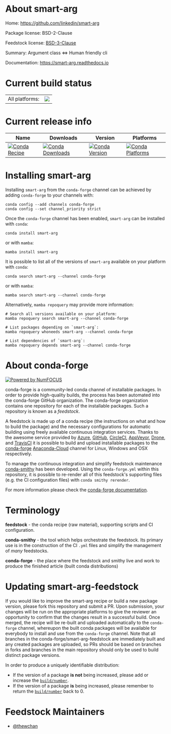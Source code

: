 About smart-arg
===============

Home: https://github.com/linkedin/smart-arg

Package license: BSD-2-Clause

Feedstock license: [BSD-3-Clause](https://github.com/conda-forge/smart-arg-feedstock/blob/main/LICENSE.txt)

Summary: Argument class <=> Human friendly cli

Documentation: https://smart-arg.readthedocs.io

Current build status
====================


<table><tr><td>All platforms:</td>
    <td>
      <a href="https://dev.azure.com/conda-forge/feedstock-builds/_build/latest?definitionId=17112&branchName=main">
        <img src="https://dev.azure.com/conda-forge/feedstock-builds/_apis/build/status/smart-arg-feedstock?branchName=main">
      </a>
    </td>
  </tr>
</table>

Current release info
====================

| Name | Downloads | Version | Platforms |
| --- | --- | --- | --- |
| [![Conda Recipe](https://img.shields.io/badge/recipe-smart--arg-green.svg)](https://anaconda.org/conda-forge/smart-arg) | [![Conda Downloads](https://img.shields.io/conda/dn/conda-forge/smart-arg.svg)](https://anaconda.org/conda-forge/smart-arg) | [![Conda Version](https://img.shields.io/conda/vn/conda-forge/smart-arg.svg)](https://anaconda.org/conda-forge/smart-arg) | [![Conda Platforms](https://img.shields.io/conda/pn/conda-forge/smart-arg.svg)](https://anaconda.org/conda-forge/smart-arg) |

Installing smart-arg
====================

Installing `smart-arg` from the `conda-forge` channel can be achieved by adding `conda-forge` to your channels with:

```
conda config --add channels conda-forge
conda config --set channel_priority strict
```

Once the `conda-forge` channel has been enabled, `smart-arg` can be installed with `conda`:

```
conda install smart-arg
```

or with `mamba`:

```
mamba install smart-arg
```

It is possible to list all of the versions of `smart-arg` available on your platform with `conda`:

```
conda search smart-arg --channel conda-forge
```

or with `mamba`:

```
mamba search smart-arg --channel conda-forge
```

Alternatively, `mamba repoquery` may provide more information:

```
# Search all versions available on your platform:
mamba repoquery search smart-arg --channel conda-forge

# List packages depending on `smart-arg`:
mamba repoquery whoneeds smart-arg --channel conda-forge

# List dependencies of `smart-arg`:
mamba repoquery depends smart-arg --channel conda-forge
```


About conda-forge
=================

[![Powered by
NumFOCUS](https://img.shields.io/badge/powered%20by-NumFOCUS-orange.svg?style=flat&colorA=E1523D&colorB=007D8A)](https://numfocus.org)

conda-forge is a community-led conda channel of installable packages.
In order to provide high-quality builds, the process has been automated into the
conda-forge GitHub organization. The conda-forge organization contains one repository
for each of the installable packages. Such a repository is known as a *feedstock*.

A feedstock is made up of a conda recipe (the instructions on what and how to build
the package) and the necessary configurations for automatic building using freely
available continuous integration services. Thanks to the awesome service provided by
[Azure](https://azure.microsoft.com/en-us/services/devops/), [GitHub](https://github.com/),
[CircleCI](https://circleci.com/), [AppVeyor](https://www.appveyor.com/),
[Drone](https://cloud.drone.io/welcome), and [TravisCI](https://travis-ci.com/)
it is possible to build and upload installable packages to the
[conda-forge](https://anaconda.org/conda-forge) [Anaconda-Cloud](https://anaconda.org/)
channel for Linux, Windows and OSX respectively.

To manage the continuous integration and simplify feedstock maintenance
[conda-smithy](https://github.com/conda-forge/conda-smithy) has been developed.
Using the ``conda-forge.yml`` within this repository, it is possible to re-render all of
this feedstock's supporting files (e.g. the CI configuration files) with ``conda smithy rerender``.

For more information please check the [conda-forge documentation](https://conda-forge.org/docs/).

Terminology
===========

**feedstock** - the conda recipe (raw material), supporting scripts and CI configuration.

**conda-smithy** - the tool which helps orchestrate the feedstock.
                   Its primary use is in the construction of the CI ``.yml`` files
                   and simplify the management of *many* feedstocks.

**conda-forge** - the place where the feedstock and smithy live and work to
                  produce the finished article (built conda distributions)


Updating smart-arg-feedstock
============================

If you would like to improve the smart-arg recipe or build a new
package version, please fork this repository and submit a PR. Upon submission,
your changes will be run on the appropriate platforms to give the reviewer an
opportunity to confirm that the changes result in a successful build. Once
merged, the recipe will be re-built and uploaded automatically to the
`conda-forge` channel, whereupon the built conda packages will be available for
everybody to install and use from the `conda-forge` channel.
Note that all branches in the conda-forge/smart-arg-feedstock are
immediately built and any created packages are uploaded, so PRs should be based
on branches in forks and branches in the main repository should only be used to
build distinct package versions.

In order to produce a uniquely identifiable distribution:
 * If the version of a package **is not** being increased, please add or increase
   the [``build/number``](https://docs.conda.io/projects/conda-build/en/latest/resources/define-metadata.html#build-number-and-string).
 * If the version of a package **is** being increased, please remember to return
   the [``build/number``](https://docs.conda.io/projects/conda-build/en/latest/resources/define-metadata.html#build-number-and-string)
   back to 0.

Feedstock Maintainers
=====================

* [@thewchan](https://github.com/thewchan/)

